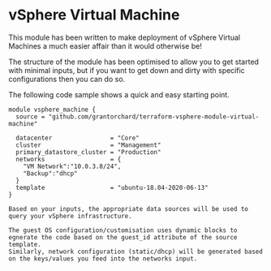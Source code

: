 # vSphere Virtual Machine

This module has been written to make deployment of vSphere Virtual Machines a much easier affair than it would otherwise be!

The structure of the module has been optimised to allow you to get started with minimal inputs, but if you want to get down and dirty with specific configurations then you can do so.

The following code sample shows a quick and easy starting point.

```
module vsphere_machine {
  source = "github.com/grantorchard/terraform-vsphere-module-virtual-machine"

  datacenter                = "Core"
  cluster                   = "Management"
  primary_datastore_cluster = "Production"
  networks                  = {
    "VM Network":"10.0.3.8/24",
    "Backup":"dhcp"
  }
  template                  = "ubuntu-18.04-2020-06-13"
}

Based on your inputs, the appropriate data sources will be used to query your vSphere infrastructure.

The guest OS configuration/customisation uses dynamic blocks to egnerate the code based on the guest_id attribute of the source template.
Similarly, network configuration (static/dhcp) will be generated based on the keys/values you feed into the networks input.
